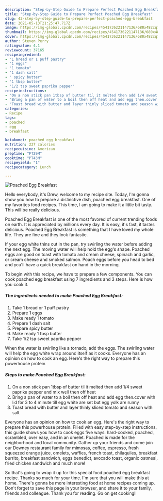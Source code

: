 ```yaml
---
description: "Step-by-Step Guide to Prepare Perfect Poached Egg Breakfast"
title: "Step-by-Step Guide to Prepare Perfect Poached Egg Breakfast"
slug: 43-step-by-step-guide-to-prepare-perfect-poached-egg-breakfast
date: 2021-05-13T21:25:47.717Z
image: https://img-global.cpcdn.com/recipes/4541736221147136/680x482cq70/poached-egg-breakfast-recipe-main-photo.jpg
thumbnail: https://img-global.cpcdn.com/recipes/4541736221147136/680x482cq70/poached-egg-breakfast-recipe-main-photo.jpg
cover: https://img-global.cpcdn.com/recipes/4541736221147136/680x482cq70/poached-egg-breakfast-recipe-main-photo.jpg
author: Steven Perry
ratingvalue: 4.1
reviewcount: 37165
recipeingredient:
- "1 bread or 1 puff pastry"
- "1 eggs"
- "1 tomato"
- "1 dash salt"
- " spicy butter"
- "1 tbsp butter"
- "1/2 tsp sweet paprika pepper"
recipeinstructions:
- "On a non stick pan 1tbsp of butter til it melted then add 1/4 sweet paprika pepper and mix well then off heat"
- "Bring a pan of water to a boil then off heat and add egg then.cover with lid for 3 to 4 minute till egg white are set but egg yolk are runny"
- "Toast bread with butter and layer thinly sliced tomato and season with salt"
categories:
- Recipe
tags:
- poached
- egg
- breakfast

katakunci: poached egg breakfast 
nutrition: 227 calories
recipecuisine: American
preptime: "PT29M"
cooktime: "PT43M"
recipeyield: "1"
recipecategory: Lunch

---
```



![Poached Egg Breakfast](https://img-global.cpcdn.com/recipes/4541736221147136/680x482cq70/poached-egg-breakfast-recipe-main-photo.jpg)

Hello everybody, it's Drew, welcome to my recipe site. Today, I'm gonna show you how to prepare a distinctive dish, poached egg breakfast. One of my favorites food recipes. This time, I am going to make it a little bit tasty. This will be really delicious.

Poached Egg Breakfast is one of the most favored of current trending foods on earth. It is appreciated by millions every day. It is easy, it's fast, it tastes delicious. Poached Egg Breakfast is something that I have loved my whole life. They are fine and they look fantastic.

If your egg white thins out in the pan, try swirling the water before adding the next egg. The moving water will help hold the egg&#39;s shape. Poached eggs are good on toast with tomato and cream cheese, spinach and garlic, or cream cheese and smoked salmon. Poach eggs before you head to bed and you&#39;ll have a quick breakfast on hand in the morning.


To begin with this recipe, we have to prepare a few components. You can cook poached egg breakfast using 7 ingredients and 3 steps. Here is how you cook it.

<!--inarticleads1-->

##### The ingredients needed to make Poached Egg Breakfast:

1. Take 1 bread or 1 puff pastry
1. Prepare 1 eggs
1. Make ready 1 tomato
1. Prepare 1 dash salt
1. Prepare  spicy butter
1. Make ready 1 tbsp butter
1. Take 1/2 tsp sweet paprika pepper


When the water is swirling like a tornado, add the eggs. The swirling water will help the egg white wrap around itself as it cooks. Everyone has an opinion on how to cook an egg. Here&#39;s the right way to prepare this powerhouse protein. 

<!--inarticleads2-->

##### Steps to make Poached Egg Breakfast:

1. On a non stick pan 1tbsp of butter til it melted then add 1/4 sweet paprika pepper and mix well then off heat
1. Bring a pan of water to a boil then off heat and add egg then.cover with lid for 3 to 4 minute till egg white are set but egg yolk are runny
1. Toast bread with butter and layer thinly sliced tomato and season with salt


Everyone has an opinion on how to cook an egg. Here&#39;s the right way to prepare this powerhouse protein. Filled with easy step-by-step instructions, this guide shows you how to cook eggs five ways: hard-cooked, poached, scrambled, over easy, and in an omelet. Poached is made for the neighborhood and local community. Gather up your friends and come join our Downey restaurant family for mimosas, coffee, espresso, fresh squeezed orange juice, omelets, waffles, french toast, chilaquiles, breakfast burrito, breakfast sandwich, eggs benedict, avocado toast, organic oatmeal, fried chicken sandwich and much more! 

So that's going to wrap it up for this special food poached egg breakfast recipe. Thanks so much for your time. I'm sure that you will make this at home. There's gonna be more interesting food at home recipes coming up. Don't forget to save this page in your browser, and share it to your family, friends and colleague. Thank you for reading. Go on get cooking!
